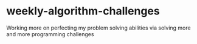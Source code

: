 # weekly-algorithm-challenges
Working more on perfecting my problem solving abilities via solving more and more programming challenges
